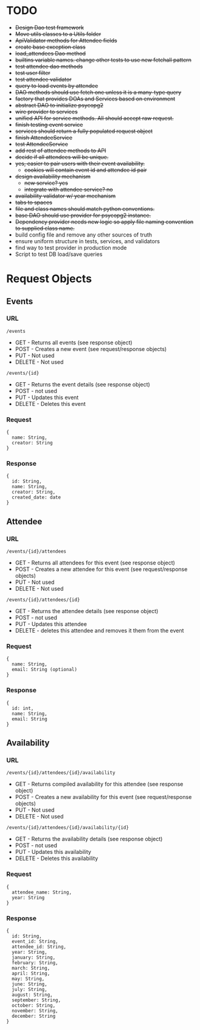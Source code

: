 # TODO
* ~~Design Dao test framework~~
* ~~Move utils classes to a Utils folder~~
* ~~ApiValidator methods for Attendee fields~~
* ~~create base exception class~~
* ~~load_attendees Dao method~~
* ~~builtins variable names. change other tests to use new fetchall pattern~~
* ~~test attendee dao methods~~
* ~~test user filter~~
* ~~test attendee validator~~
* ~~query to load events by attendee~~
* ~~DAO methods should use fetch one unless it is a many-type query~~
* ~~factory that provides DOAs and Services based on environment~~
* ~~abstract DAO to initialize psycopg2~~
* ~~wire provider to services~~
* ~~unified API for service methods. All should accept raw request.~~
* ~~finish testing event service~~
* ~~services should return a fully populated request object~~
* ~~finish AttendeeService~~
* ~~test AttendeeService~~
* ~~add rest of attendee methods to API~~
* ~~decide if all attendees will be unique.~~
* ~~yes, easier to pair users with their event availability.~~
  * ~~cookies will contain event id and attendee id pair~~
* ~~design availability mechanism~~
  * ~~new service? yes~~
  * ~~integrate with attendee service? no~~
* ~~availability validator w/ year mechanism~~
* ~~tabs to spaces~~
* ~~file and class names should match python conventions.~~
* ~~base DAO should use provider for psycopg2 instance.~~
* ~~Dependency provider needs new logic so apply file naming convention to supplied class name.~~
* build config file and remove any other sources of truth
* ensure uniform structure in tests, services, and validators
* find way to test provider in production mode
* Script to test DB load/save queries

# Request Objects
## Events
### URL
`/events`
* GET - Returns all events (see response object)
* POST - Creates a new event (see request/response objects)
* PUT - Not used
* DELETE - Not used

`/events/{id}`
* GET - Returns the event details (see response object)
* POST - not used
* PUT - Updates this event
* DELETE - Deletes this event

### Request
```
{
  name: String,
  creator: String
}
```

### Response
```
{
  id: String,
  name: String,
  creator: String,
  created_date: date
}
```

## Attendee
### URL
`/events/{id}/attendees`
* GET - Returns all attendees for this event (see response object)
* POST - Creates a new attendee for this event (see request/response objects)
* PUT - Not used
* DELETE - Not used

`/events/{id}/attendees/{id}`
* GET - Returns the attendee details (see response object)
* POST - not used
* PUT - Updates this attendee
* DELETE - deletes this attendee and removes it them from the event

### Request
```
{
  name: String,
  email: String (optional)
}
```

### Response
```
{
  id: int,
  name: String,
  email: String
}
```

## Availability
### URL
`/events/{id}/attendees/{id}/availability`
* GET - Returns compiled availability for this attendee (see response object)
* POST - Creates a new availability for this event (see request/response objects)
* PUT - Not used
* DELETE - Not used

`/events/{id}/attendees/{id}/availability/{id}`
* GET - Returns the availability details (see response object)
* POST - not used
* PUT - Updates this availability
* DELETE - Deletes this availability

### Request
```
{
  attendee_name: String,
  year: String
}
```

### Response
```
{
  id: String,
  event_id: String,
  attendee_id: String,
  year: String,
  january: String,
  february: String,
  march: String,
  april: String,
  may: String,
  june: String,
  july: String,
  august: String,
  september: String,
  october: String,
  november: String,
  december: String
}
```
